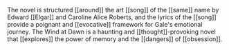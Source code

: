 The novel is structured [[around]] the art [[song]] of the [[same]] name by Edward [[Elgar]] and Caroline Alice Roberts, and the lyrics of the [[song]] provide a poignant and [[evocative]] framework for Gale's emotional journey. The Wind at Dawn is a haunting and [[thought]]-provoking novel that [[explores]] the power of memory and the [[dangers]] of [[obsession]].